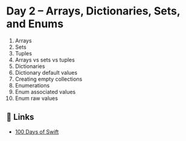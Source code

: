 # Day 2 – Arrays, Dictionaries, Sets, and Enums

1. Arrays
2. Sets
3. Tuples
4. Arrays vs sets vs tuples
5. Dictionaries
6. Dictionary default values
7. Creating empty collections
8. Enumerations
9. Enum associated values
10. Enum raw values

## 🔗 Links
- [100 Days of Swift](https://www.hackingwithswift.com/100/2)
